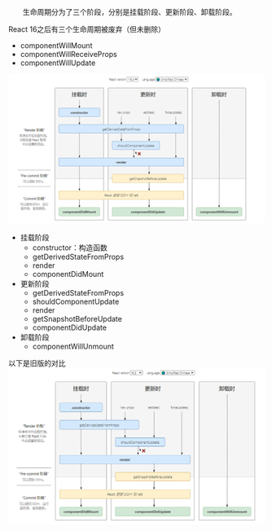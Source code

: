 &emsp;&emsp;生命周期分为了三个阶段，分别是挂载阶段、更新阶段、卸载阶段。

React 16之后有三个生命周期被废弃（但未删除）
- componentWillMount
- componentWillReceiveProps
- componentWillUpdate

![lifecycle](./life-cycle/lifecycle.png)

- 挂载阶段
  - constructor：构造函数
  - getDerivedStateFromProps
  - render
  - componentDidMount
- 更新阶段
  - getDerivedStateFromProps
  - shouldComponentUpdate
  - render
  - getSnapshotBeforeUpdate
  - componentDidUpdate
- 卸载阶段
  - componentWillUnmount

以下是旧版的对比
![lifecycle-old](./life-cycle/lifecycle-old.png)

